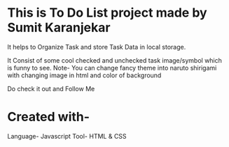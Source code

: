 # This is To Do List project made by Sumit Karanjekar
It helps to Organize Task and store Task Data in local storage.

It Consist of some cool checked and unchecked task image/symbol which is funny to see.
Note- You can change fancy theme into naruto shirigami with changing image in html and color of background

Do check it out and Follow Me


# Created with-
Language- Javascript
Tool- HTML & CSS 
